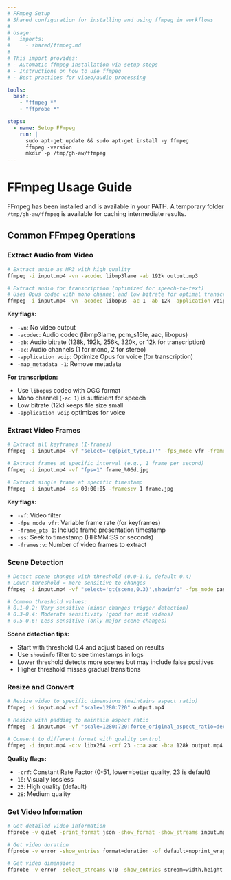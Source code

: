 ```yaml
---
# FFmpeg Setup
# Shared configuration for installing and using ffmpeg in workflows
#
# Usage:
#   imports:
#     - shared/ffmpeg.md
#
# This import provides:
# - Automatic ffmpeg installation via setup steps
# - Instructions on how to use ffmpeg
# - Best practices for video/audio processing

tools:
  bash:
    - "ffmpeg *"
    - "ffprobe *"

steps:
  - name: Setup FFmpeg
    run: |
      sudo apt-get update && sudo apt-get install -y ffmpeg
      ffmpeg -version
      mkdir -p /tmp/gh-aw/ffmpeg
---
```


# FFmpeg Usage Guide

FFmpeg has been installed and is available in your PATH. A temporary folder `/tmp/gh-aw/ffmpeg` is available for caching intermediate results.

## Common FFmpeg Operations

### Extract Audio from Video

```bash
# Extract audio as MP3 with high quality
ffmpeg -i input.mp4 -vn -acodec libmp3lame -ab 192k output.mp3

# Extract audio for transcription (optimized for speech-to-text)
# Uses Opus codec with mono channel and low bitrate for optimal transcription
ffmpeg -i input.mp4 -vn -acodec libopus -ac 1 -ab 12k -application voip -map_metadata -1 -f ogg output.ogg
```

**Key flags:**
- `-vn`: No video output
- `-acodec`: Audio codec (libmp3lame, pcm_s16le, aac, libopus)
- `-ab`: Audio bitrate (128k, 192k, 256k, 320k, or 12k for transcription)
- `-ac`: Audio channels (1 for mono, 2 for stereo)
- `-application voip`: Optimize Opus for voice (for transcription)
- `-map_metadata -1`: Remove metadata

**For transcription:**
- Use `libopus` codec with OGG format
- Mono channel (`-ac 1`) is sufficient for speech
- Low bitrate (12k) keeps file size small
- `-application voip` optimizes for voice

### Extract Video Frames

```bash
# Extract all keyframes (I-frames)
ffmpeg -i input.mp4 -vf "select='eq(pict_type,I)'" -fps_mode vfr -frame_pts 1 keyframe_%06d.jpg

# Extract frames at specific interval (e.g., 1 frame per second)
ffmpeg -i input.mp4 -vf "fps=1" frame_%06d.jpg

# Extract single frame at specific timestamp
ffmpeg -i input.mp4 -ss 00:00:05 -frames:v 1 frame.jpg
```

**Key flags:**
- `-vf`: Video filter
- `-fps_mode vfr`: Variable frame rate (for keyframes)
- `-frame_pts 1`: Include frame presentation timestamp
- `-ss`: Seek to timestamp (HH:MM:SS or seconds)
- `-frames:v`: Number of video frames to extract

### Scene Detection

```bash
# Detect scene changes with threshold (0.0-1.0, default 0.4)
# Lower threshold = more sensitive to changes
ffmpeg -i input.mp4 -vf "select='gt(scene,0.3)',showinfo" -fps_mode passthrough -frame_pts 1 scene_%06d.jpg

# Common threshold values:
# 0.1-0.2: Very sensitive (minor changes trigger detection)
# 0.3-0.4: Moderate sensitivity (good for most videos)
# 0.5-0.6: Less sensitive (only major scene changes)
```

**Scene detection tips:**
- Start with threshold 0.4 and adjust based on results
- Use `showinfo` filter to see timestamps in logs
- Lower threshold detects more scenes but may include false positives
- Higher threshold misses gradual transitions

### Resize and Convert

```bash
# Resize video to specific dimensions (maintains aspect ratio)
ffmpeg -i input.mp4 -vf "scale=1280:720" output.mp4

# Resize with padding to maintain aspect ratio
ffmpeg -i input.mp4 -vf "scale=1280:720:force_original_aspect_ratio=decrease,pad=1280:720:(ow-iw)/2:(oh-ih)/2" output.mp4

# Convert to different format with quality control
ffmpeg -i input.mp4 -c:v libx264 -crf 23 -c:a aac -b:a 128k output.mp4
```

**Quality flags:**
- `-crf`: Constant Rate Factor (0-51, lower=better quality, 23 is default)
- `18`: Visually lossless
- `23`: High quality (default)
- `28`: Medium quality

### Get Video Information

```bash
# Get detailed video information
ffprobe -v quiet -print_format json -show_format -show_streams input.mp4

# Get video duration
ffprobe -v error -show_entries format=duration -of default=noprint_wrappers=1:nokey=1 input.mp4

# Get video dimensions
ffprobe -v error -select_streams v:0 -show_entries stream=width,height -of csv=s=x:p=0 input.mp4
```

